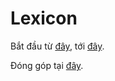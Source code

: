 Lexicon
=======

Bắt đầu từ [đây](procul.md), tới [đây](http://manhtai.shinyapps.io/lexicon).

Đóng góp tại [đây](lexicon.txt).
